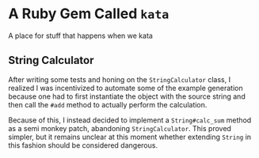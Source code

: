 # A Ruby Gem Called `kata`
A place for stuff that happens when we kata

## String Calculator

After writing some tests and honing on the `StringCalculator` class, I realized
I was incentivized to automate some of the example generation because one had
to first instantiate the object with the source string and then call the `#add`
method to actually perform the calculation. 

Because of this, I instead decided to implement a `String#calc_sum` method as a
semi monkey patch, abandoning `StringCalculator`. This proved simpler, but it
remains unclear at this moment whether extending `String` in this fashion should
be considered dangerous. 
